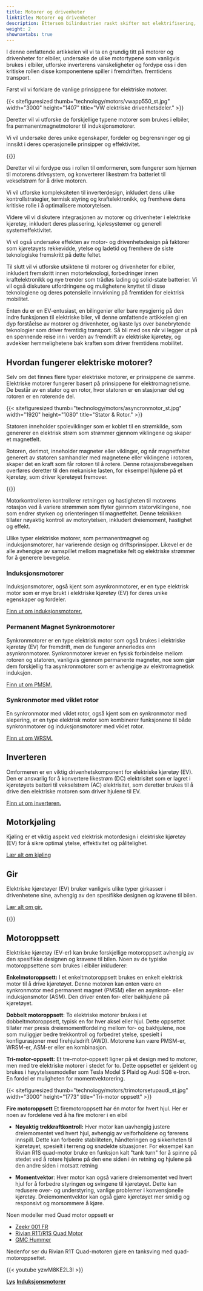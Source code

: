 ```yaml
---
title: Motorer og drivenheter
linktitle: Motorer og drivenheter
description: Ettersom bilindustrien raskt skifter mot elektrifisering, ligger hjertet til elektriske kjøretøyer (EV-er) i motorene og drivenhetene deres. Med et mangfoldig utvalg av motortyper og intrikate omformere, er det avgjørende å forstå kompleksiteten til disse komponentene for å forstå den indre funksjonen til elbiler.
weight: 2
shownavtabs: true
---
```

<!-- markdownlint-disable MD033 -->

I denne omfattende artikkelen vil vi ta en grundig titt på motorer og drivenheter for elbiler, undersøke de ulike motortypene som vanligvis brukes i elbiler, utforske inverterens vanskeligheter og fordype oss i den kritiske rollen disse komponentene spiller i fremdriften. fremtidens transport.

Først vil vi forklare de vanlige prinsippene for elektriske motorer.

{{< sitefiguresized thumb="technology/motors/vwapp550_st.jpg" width="3000" height="1407" title="VW elektriske drivenhetsdeler." >}}

Deretter vil vi utforske de forskjellige typene motorer som brukes i elbiler, fra permanentmagnetmotorer til induksjonsmotorer.

Vi vil undersøke deres unike egenskaper, fordeler og begrensninger og gi innsikt i deres operasjonelle prinsipper og effektivitet.

{{<evkxdisplayaddarticle />}}

Deretter vil vi fordype oss i rollen til omformeren, som fungerer som hjernen til motorens drivsystem, og konverterer likestrøm fra batteriet til vekselstrøm for å drive motoren.

Vi vil utforske kompleksiteten til inverterdesign, inkludert dens ulike kontrollstrategier, termisk styring og kraftelektronikk, og fremheve dens kritiske rolle i å optimalisere motorytelsen.

Videre vil vi diskutere integrasjonen av motorer og drivenheter i elektriske kjøretøy, inkludert deres plassering, kjølesystemer og generell systemeffektivitet.

Vi vil også undersøke effekten av motor- og drivenhetsdesign på faktorer som kjøretøyets rekkevidde, ytelse og ladetid og fremheve de siste teknologiske fremskritt på dette feltet.

Til slutt vil vi utforske utsiktene til motorer og drivenheter for elbiler, inkludert fremskritt innen motorteknologi, forbedringer innen kraftelektronikk og nye trender som trådløs lading og solid-state batterier. Vi vil også diskutere utfordringene og mulighetene knyttet til disse teknologiene og deres potensielle innvirkning på fremtiden for elektrisk mobilitet.

Enten du er en EV-entusiast, en bilingeniør eller bare nysgjerrig på den indre funksjonen til elektriske biler, vil denne omfattende artikkelen gi en dyp forståelse av motorer og drivenheter, og kaste lys over banebrytende teknologier som driver fremtidig transport. Så bli med oss når vi legger ut på en spennende reise inn i verden av fremdrift av elektriske kjøretøy, og avdekker hemmelighetene bak kraften som driver fremtidens mobilitet.

## Hvordan fungerer elektriske motorer?

Selv om det finnes flere typer elektriske motorer, er prinsippene de samme. Elektriske motorer fungerer basert på prinsippene for elektromagnetisme. De består av en stator og en rotor, hvor statoren er en stasjonær del og rotoren er en roterende del.

{{< sitefiguresized thumb="technology/motors/asyncronmotor_st.jpg" width="1920" height="1080" title="Stator & Rotor." >}}

Statoren inneholder spoleviklinger som er koblet til en strømkilde, som genererer en elektrisk strøm som strømmer gjennom viklingene og skaper et magnetfelt.

Rotoren, derimot, inneholder magneter eller viklinger, og når magnetfeltet generert av statoren samhandler med magnetene eller viklingene i rotoren, skaper det en kraft som får rotoren til å rotere. Denne rotasjonsbevegelsen overføres deretter til den mekaniske lasten, for eksempel hjulene på et kjøretøy, som driver kjøretøyet fremover.

{{<evkxdisplayaddarticle />}}

Motorkontrolleren kontrollerer retningen og hastigheten til motorens rotasjon ved å variere strømmen som flyter gjennom statorviklingene, noe som endrer styrken og orienteringen til magnetfeltet. Denne teknikken tillater nøyaktig kontroll av motorytelsen, inkludert dreiemoment, hastighet og effekt.

Ulike typer elektriske motorer, som permanentmagnet og induksjonsmotorer, har varierende design og driftsprinsipper. Likevel er de alle avhengige av samspillet mellom magnetiske felt og elektriske strømmer for å generere bevegelse.

### Induksjonsmotorer

Induksjonsmotorer, også kjent som asynkronmotorer, er en type elektrisk motor som er mye brukt i elektriske kjøretøy (EV) for deres unike egenskaper og fordeler.

[Finn ut om induksjonsmotorer.](asm)

### Permanent Magnet Synkronmotorer

Synkronmotorer er en type elektrisk motor som også brukes i elektriske kjøretøy (EV) for fremdrift, men de fungerer annerledes enn asynkronmotorer. Synkronmotorer krever en fysisk forbindelse mellom rotoren og statoren, vanligvis gjennom permanente magneter, noe som gjør dem forskjellig fra asynkronmotorer som er avhengige av elektromagnetisk induksjon.

[Finn ut om PMSM.](psm)

### Synkronmotor med viklet rotor

En synkronmotor med viklet rotor, også kjent som en synkronmotor med slepering, er en type elektrisk motor som kombinerer funksjonene til både synkronmotorer og induksjonsmotorer med viklet rotor.

[Finn ut om WRSM.](wrsm)

## Inverteren

Omformeren er en viktig drivenhetskomponent for elektriske kjøretøy (EV). Den er ansvarlig for å konvertere likestrøm (DC) elektrisitet som er lagret i kjøretøyets batteri til vekselstrøm (AC) elektrisitet, som deretter brukes til å drive den elektriske motoren som driver hjulene til EV.

[Finn ut om inverteren.](inverter)

## Motorkjøling

Kjøling er et viktig aspekt ved elektrisk motordesign i elektriske kjøretøy (EV) for å sikre optimal ytelse, effektivitet og pålitelighet.

[Lær alt om kjøling](kjøling)

## Gir

Elektriske kjøretøyer (EV) bruker vanligvis ulike typer girkasser i drivenhetene sine, avhengig av den spesifikke designen og kravene til bilen.

[Lær alt om gir.](gir)

{{<evkxdisplayaddarticle />}}

## Motoroppsett

Elektriske kjøretøy (EV-er) kan bruke forskjellige motoroppsett avhengig av den spesifikke designen og kravene til bilen. Noen av de typiske motoroppsettene som brukes i elbiler inkluderer:

**Enkelmotoroppsett:** I et enkeltmotoroppsett brukes en enkelt elektrisk motor til å drive kjøretøyet. Denne motoren kan enten være en synkronmotor med permanent magnet (PMSM) eller en asynkron- eller induksjonsmotor (ASM). Den driver enten for- eller bakhjulene på kjøretøyet.

**Dobbelt motoroppsett**: To elektriske motorer brukes i et dobbeltmotoroppsett, typisk en for hver aksel eller hjul. Dette oppsettet tillater mer presis dreiemomentfordeling mellom for- og bakhjulene, noe som muliggjør bedre trekkontroll og forbedret ytelse, spesielt i konfigurasjoner med firehjulsdrift (AWD). Motorene kan være PMSM-er, WRSM-er, ASM-er eller en kombinasjon.

**Tri-motor-oppsett:** Et tre-motor-oppsett ligner på et design med to motorer, men med tre elektriske motorer i stedet for to. Dette oppsettet er sjeldent og brukes i høyytelsesmodeller som Tesla Model S Plaid og Audi SQ8 e-tron. En fordel er muligheten for momentvektorering.

{{< sitefiguresized thumb="technology/motors/trimotorsetupaudi_st.jpg" width="3000" height="1773" title="Tri-motor oppsett" >}}

**Fire motoroppsett** Et firemotoroppsett har én motor for hvert hjul. Her er noen av fordelene ved å ha fire motorer i en elbil

- <b>Nøyaktig trekkraftkontroll:</b> Hver motor kan uavhengig justere dreiemomentet ved hvert hjul, avhengig av veiforholdene og førerens innspill. Dette kan forbedre stabiliteten, håndteringen og sikkerheten til kjøretøyet, spesielt i terreng og snødekte situasjoner. For eksempel kan Rivian R1S quad-motor bruke en funksjon kalt "tank turn" for å spinne på stedet ved å rotere hjulene på den ene siden i én retning og hjulene på den andre siden i motsatt retning

- <b>Momentvektor</b>: Hver motor kan også variere dreiemomentet ved hvert hjul for å forbedre styringen og svingene til kjøretøyet. Dette kan redusere over- og understyring, vanlige problemer i konvensjonelle kjøretøy. Dreiemomentvektor kan også gjøre kjøretøyet mer smidig og responsivt og morsommere å kjøre.

Noen modeller med Quad motor oppsett er

- [Zeekr 001 FR](/models/zeekr/001/001_fr/)
- [Rivian R1T/R1S Quad Motor](/models/rivan/r1/r1t_quad-motor_awd/)
- [GMC Hummer](/models/gmc/hummer_ev/hummer_ev_edition_1_pickup/)

Nedenfor ser du Rivian R1T Quad-motoren gjøre en tanksving med quad-motoroppsettet.

{{< youtube yzwM8KE2L3I >}}

<div class="mt-3 mb-3">
    <a href="../lights/" class="text-decoration-none text-black"><strong><i class="bi-arrow-left"></i> Lys</strong></a>
    <a href="asm/" class="text-decoration-none text-black float-end"><strong>Induksjonsmotorer<i class="bi-arrow-right"></i></strong></a>
</div>
